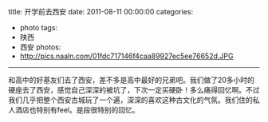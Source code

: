 title: 开学前去西安
date: 2011-08-11 00:00:00
categories:
- photo
tags:
- 陕西
- 西安
photos:
- http://pics.naaln.com/01fdc717146f4caa89927ec5ee76652d.JPG
---

和高中的好基友们去了西安，差不多是高中最好的兄弟吧。我们做了20多小时的硬座去了西安，感觉自己深深的被坑了，下次一定买硬卧！多么痛得回忆啊。不过我们几乎把整个西安古城玩了一个遍，深深的喜欢这种古文化的气氛。我们住的私人酒店也特别有feel。是段很特别的回忆。